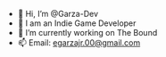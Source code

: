 - 👋 Hi, I’m @Garza-Dev
- 👀 I am an Indie Game Developer
- 🌱 I’m currently working on The Bound
- 📫 Email: egarzajr.00@gmail.com

<!---
Garza-Dev/Garza-Dev is a ✨ special ✨ repository because its `README.md` (this file) appears on your GitHub profile.
You can click the Preview link to take a look at your changes.
--->
